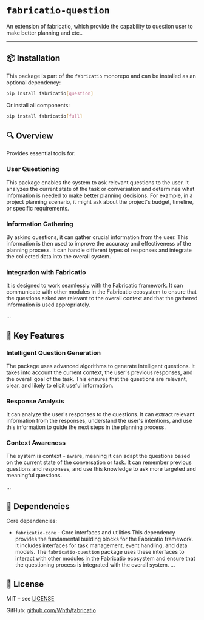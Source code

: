 # `fabricatio-question`

An extension of fabricatio, which provide the capability to question user to make better planning and etc..

---

## 📦 Installation

This package is part of the `fabricatio` monorepo and can be installed as an optional dependency:

```bash
pip install fabricatio[question]
```

Or install all components:

```bash
pip install fabricatio[full]
```

## 🔍 Overview

Provides essential tools for:

### User Questioning
This package enables the system to ask relevant questions to the user. It analyzes the current state of the task or conversation and determines what information is needed to make better planning decisions. For example, in a project planning scenario, it might ask about the project's budget, timeline, or specific requirements.

### Information Gathering
By asking questions, it can gather crucial information from the user. This information is then used to improve the accuracy and effectiveness of the planning process. It can handle different types of responses and integrate the collected data into the overall system.

### Integration with Fabricatio
It is designed to work seamlessly with the Fabricatio framework. It can communicate with other modules in the Fabricatio ecosystem to ensure that the questions asked are relevant to the overall context and that the gathered information is used appropriately.

...



## 🧩 Key Features

### Intelligent Question Generation
The package uses advanced algorithms to generate intelligent questions. It takes into account the current context, the user's previous responses, and the overall goal of the task. This ensures that the questions are relevant, clear, and likely to elicit useful information.

### Response Analysis
It can analyze the user's responses to the questions. It can extract relevant information from the responses, understand the user's intentions, and use this information to guide the next steps in the planning process.

### Context Awareness
The system is context - aware, meaning it can adapt the questions based on the current state of the conversation or task. It can remember previous questions and responses, and use this knowledge to ask more targeted and meaningful questions.

...


## 🔗 Dependencies

Core dependencies:

- `fabricatio-core` - Core interfaces and utilities
This dependency provides the fundamental building blocks for the Fabricatio framework. It includes interfaces for task management, event handling, and data models. The `fabricatio-question` package uses these interfaces to interact with other modules in the Fabricatio ecosystem and ensure that the questioning process is integrated with the overall system.
  ...

## 📄 License

MIT – see [LICENSE](LICENSE)

GitHub: [github.com/Whth/fabricatio](https://github.com/Whth/fabricatio)